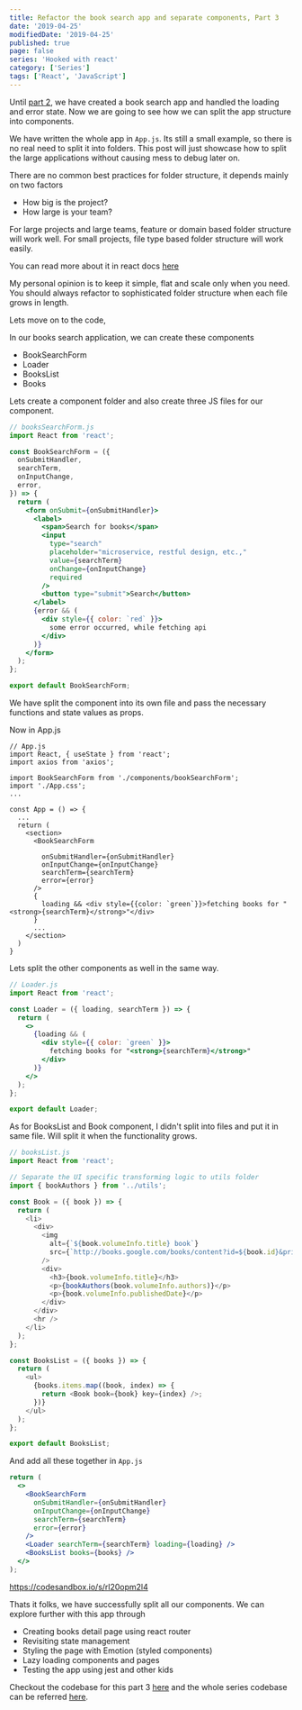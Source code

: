 ```yaml
---
title: Refactor the book search app and separate components, Part 3
date: '2019-04-25'
modifiedDate: '2019-04-25'
published: true
page: false
series: 'Hooked with react'
category: ['Series']
tags: ['React', 'JavaScript']
---
```


Until [part 2](/blog/error-handling-in-react-hooks/), we have created a book search app and handled the loading and error state. Now we are going to see how we can split the app structure into components.

We have written the whole app in `App.js`. Its still a small example, so there is no real need to split it into folders. This post will just showcase how to split the large applications without causing mess to debug later on.

There are no common best practices for folder structure, it depends mainly on two factors

- How big is the project?
- How large is your team?

For large projects and large teams, feature or domain based folder structure will work well.
For small projects, file type based folder structure will work easily.

You can read more about it in react docs [here](https://reactjs.org/docs/faq-structure.html)

My personal opinion is to keep it simple, flat and scale only when you need. You should always refactor to sophisticated folder structure when each file grows in length.

Lets move on to the code,

In our books search application, we can create these components

- BookSearchForm
- Loader
- BooksList
- Books

Lets create a component folder and also create three JS files for our component.

```jsx
// booksSearchForm.js
import React from 'react';

const BookSearchForm = ({
  onSubmitHandler,
  searchTerm,
  onInputChange,
  error,
}) => {
  return (
    <form onSubmit={onSubmitHandler}>
      <label>
        <span>Search for books</span>
        <input
          type="search"
          placeholder="microservice, restful design, etc.,"
          value={searchTerm}
          onChange={onInputChange}
          required
        />
        <button type="submit">Search</button>
      </label>
      {error && (
        <div style={{ color: `red` }}>
          some error occurred, while fetching api
        </div>
      )}
    </form>
  );
};

export default BookSearchForm;
```

We have split the component into its own file and pass the necessary functions and state values as props.

Now in App.js

```jsx{5,13}
// App.js
import React, { useState } from 'react';
import axios from 'axios';

import BookSearchForm from './components/bookSearchForm';
import './App.css';
...

const App = () => {
  ...
  return (
    <section>
      <BookSearchForm

        onSubmitHandler={onSubmitHandler}
        onInputChange={onInputChange}
        searchTerm={searchTerm}
        error={error}
      />
      {
        loading && <div style={{color: `green`}}>fetching books for "<strong>{searchTerm}</strong>"</div>
      }
      ...
    </section>
  )
}
```

Lets split the other components as well in the same way.

```jsx
// Loader.js
import React from 'react';

const Loader = ({ loading, searchTerm }) => {
  return (
    <>
      {loading && (
        <div style={{ color: `green` }}>
          fetching books for "<strong>{searchTerm}</strong>"
        </div>
      )}
    </>
  );
};

export default Loader;
```

As for BooksList and Book component, I didn't split into files and put it in same file. Will split it when the functionality grows.

```js
// booksList.js
import React from 'react';

// Separate the UI specific transforming logic to utils folder
import { bookAuthors } from '../utils';

const Book = ({ book }) => {
  return (
    <li>
      <div>
        <img
          alt={`${book.volumeInfo.title} book`}
          src={`http://books.google.com/books/content?id=${book.id}&printsec=frontcover&img=1&zoom=1&source=gbs_api`}
        />
        <div>
          <h3>{book.volumeInfo.title}</h3>
          <p>{bookAuthors(book.volumeInfo.authors)}</p>
          <p>{book.volumeInfo.publishedDate}</p>
        </div>
      </div>
      <hr />
    </li>
  );
};

const BooksList = ({ books }) => {
  return (
    <ul>
      {books.items.map((book, index) => {
        return <Book book={book} key={index} />;
      })}
    </ul>
  );
};

export default BooksList;
```

And add all these together in `App.js`

```jsx
return (
  <>
    <BookSearchForm
      onSubmitHandler={onSubmitHandler}
      onInputChange={onInputChange}
      searchTerm={searchTerm}
      error={error}
    />
    <Loader searchTerm={searchTerm} loading={loading} />
    <BooksList books={books} />
  </>
);
```

https://codesandbox.io/s/rl20opm2l4

Thats it folks, we have successfully split all our components. We can explore further with this app through

- Creating books detail page using react router
- Revisiting state management
- Styling the page with Emotion (styled components)
- Lazy loading components and pages
- Testing the app using jest and other kids

Checkout the codebase for this part 3 [here](https://github.com/learnwithparam/books-series-react-hooks/commit/e08570665b6954f30054ca6c4b3a09b15323ff12) and the whole series codebase can be referred [here](https://github.com/learnwithparam/books-series-react-hooks).

